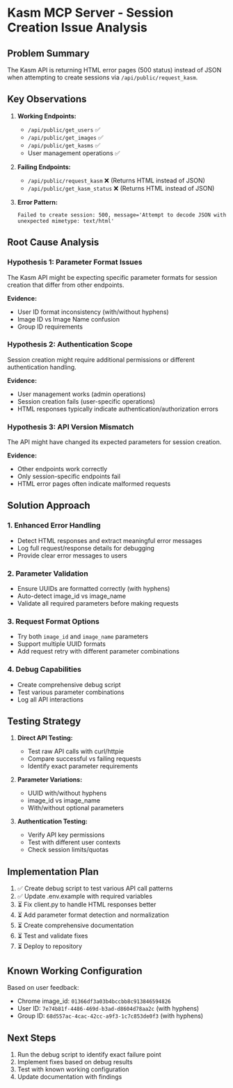 # Kasm MCP Server - Session Creation Issue Analysis

## Problem Summary
The Kasm API is returning HTML error pages (500 status) instead of JSON when attempting to create sessions via `/api/public/request_kasm`.

## Key Observations

1. **Working Endpoints:**
   - `/api/public/get_users` ✅
   - `/api/public/get_images` ✅
   - `/api/public/get_kasms` ✅
   - User management operations ✅

2. **Failing Endpoints:**
   - `/api/public/request_kasm` ❌ (Returns HTML instead of JSON)
   - `/api/public/get_kasm_status` ❌ (Returns HTML instead of JSON)

3. **Error Pattern:**
   ```
   Failed to create session: 500, message='Attempt to decode JSON with unexpected mimetype: text/html'
   ```

## Root Cause Analysis

### Hypothesis 1: Parameter Format Issues
The Kasm API might be expecting specific parameter formats for session creation that differ from other endpoints.

**Evidence:**
- User ID format inconsistency (with/without hyphens)
- Image ID vs Image Name confusion
- Group ID requirements

### Hypothesis 2: Authentication Scope
Session creation might require additional permissions or different authentication handling.

**Evidence:**
- User management works (admin operations)
- Session creation fails (user-specific operations)
- HTML responses typically indicate authentication/authorization errors

### Hypothesis 3: API Version Mismatch
The API might have changed its expected parameters for session creation.

**Evidence:**
- Other endpoints work correctly
- Only session-specific endpoints fail
- HTML error pages often indicate malformed requests

## Solution Approach

### 1. Enhanced Error Handling
- Detect HTML responses and extract meaningful error messages
- Log full request/response details for debugging
- Provide clear error messages to users

### 2. Parameter Validation
- Ensure UUIDs are formatted correctly (with hyphens)
- Auto-detect image_id vs image_name
- Validate all required parameters before making requests

### 3. Request Format Options
- Try both `image_id` and `image_name` parameters
- Support multiple UUID formats
- Add request retry with different parameter combinations

### 4. Debug Capabilities
- Create comprehensive debug script
- Test various parameter combinations
- Log all API interactions

## Testing Strategy

1. **Direct API Testing:**
   - Test raw API calls with curl/httpie
   - Compare successful vs failing requests
   - Identify exact parameter requirements

2. **Parameter Variations:**
   - UUID with/without hyphens
   - image_id vs image_name
   - With/without optional parameters

3. **Authentication Testing:**
   - Verify API key permissions
   - Test with different user contexts
   - Check session limits/quotas

## Implementation Plan

1. ✅ Create debug script to test various API call patterns
2. ✅ Update .env.example with required variables
3. ⏳ Fix client.py to handle HTML responses better
4. ⏳ Add parameter format detection and normalization
5. ⏳ Create comprehensive documentation
6. ⏳ Test and validate fixes
7. ⏳ Deploy to repository

## Known Working Configuration

Based on user feedback:
- Chrome image_id: `01366df3a03b4bccbb8c913846594826`
- User ID: `7e74b81f-4486-469d-b3ad-d8604d78aa2c` (with hyphens)
- Group ID: `68d557ac-4cac-42cc-a9f3-1c7c853de0f3` (with hyphens)

## Next Steps

1. Run the debug script to identify exact failure point
2. Implement fixes based on debug results
3. Test with known working configuration
4. Update documentation with findings
